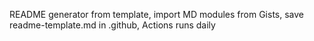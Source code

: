 README generator from template, import MD modules from Gists, save readme-template.md in .github, Actions runs daily